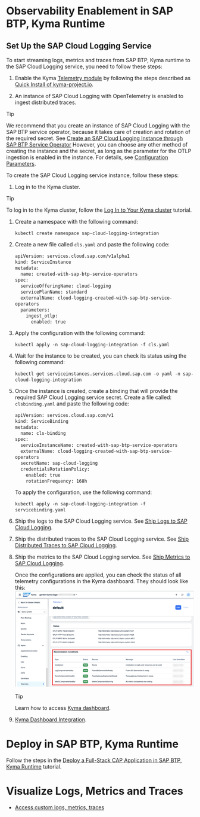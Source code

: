 # Observability Enablement in SAP BTP, Kyma Runtime

## Set Up the SAP Cloud Logging Service

To start streaming logs, metrics and traces from SAP BTP, Kyma runtime to the SAP Cloud Logging service, you need to follow these steps:

1. Enable the Kyma [Telemetry module](https://kyma-project.io/#/telemetry-manager/user/README) by following the steps described as [Quick Install of kyma-project.io](https://kyma-project.io/#/02-get-started/01-quick-install).

2. An instance of SAP Cloud Logging with OpenTelemetry is enabled to ingest distributed traces.

> [!TIP]
>We recommend that you create an instance of SAP Cloud Logging with the SAP BTP service operator, because it takes care of creation and rotation of the required secret. See [Create an SAP Cloud Logging Instance through SAP BTP Service Operator](https://help.sap.com/docs/cloud-logging/cloud-logging/create-sap-cloud-logging-instance-through-sap-btp-service-operator)
However, you can choose any other method of creating the instance and the secret, as long as the parameter for the OTLP ingestion is enabled in the instance. For details, see [Configuration Parameters](https://help.sap.com/docs/cloud-logging/cloud-logging/configuration-parameters?locale=en-US&version=Cloud).

To create the SAP Cloud Logging service instance, follow these steps:

1. Log in to the Kyma cluster.

> [!TIP]
> To log in to the Kyma cluster, follow the [Log In to Your Kyma cluster](https://developers.sap.com/tutorials/deploy-to-kyma.html#1206fdc5-e6d4-4238-8cef-638cc7739ca6) tutorial.

1. Create a namespace with the following command:
   
    ``` 
    kubectl create namespace sap-cloud-logging-integration 
    ```

2. Create a new file called `cls.yaml` and paste the following code:

    ```
    apiVersion: services.cloud.sap.com/v1alpha1
    kind: ServiceInstance
    metadata:
      name: created-with-sap-btp-service-operators
    spec:
      serviceOfferingName: cloud-logging
      servicePlanName: standard
      externalName: cloud-logging-created-with-sap-btp-service-operators
      parameters:
        ingest_otlp:
          enabled: true
    ```
3. Apply the configuration with the following command:

    ```
    kubectl apply -n sap-cloud-logging-integration -f cls.yaml 
    ```
       
4. Wait for the instance to be created, you can check its status using the following command:

    ```
    kubectl get serviceinstances.services.cloud.sap.com -o yaml -n sap-cloud-logging-integration
    ```
5. Once the instance is created, create a binding that will provide the required SAP Cloud Logging service secret. Create a file called: `clsbinding.yaml` and paste the following code: 

    ```
    apiVersion: services.cloud.sap.com/v1
    kind: ServiceBinding
    metadata:
      name: cls-binding
    spec:
      serviceInstanceName: created-with-sap-btp-service-operators
      externalName: cloud-logging-created-with-sap-btp-service-operators
      secretName: sap-cloud-logging
      credentialsRotationPolicy:
        enabled: true
        rotationFrequency: 168h

    ```
    To apply the configuration, use the following command:
    ```
    kubectl apply -n sap-cloud-logging-integration -f servicebinding.yaml
    ```
    
7. Ship the logs to the SAP Cloud Logging service. See [Ship Logs to SAP Cloud Logging](https://kyma-project.io/#/telemetry-manager/user/integration/sap-cloud-logging/README?id=ship-logs-to-sap-cloud-logging).

8. Ship the distributed traces to the SAP Cloud Logging service. See [Ship Distributed Traces to SAP Cloud Logging](https://kyma-project.io/#/telemetry-manager/user/integration/sap-cloud-logging/README?id=ship-logs-to-sap-cloud-logging).

9. Ship the metrics to the SAP Cloud Logging service. See [Ship Metrics to SAP Cloud Logging](https://kyma-project.io/#/telemetry-manager/user/integration/sap-cloud-logging/README?id=ship-metrics-to-sap-cloud-logging).

    Once the configurations are applied, you can check the status of all telemetry configurations in the Kyma dashboard. They should look like this: 
    <img src="./images/pipelines.png" />

    > [!TIP]
    > Learn how to access [Kyma dashboard](https://learning.sap.com/learning-journeys/deliver-side-by-side-extensibility-based-on-sap-btp-kyma-runtime/using-the-kyma-dashboard_d23b12a1-d17c-491d-a80b-cb78039e317e).

10.  [Kyma Dashboard Integration](https://kyma-project.io/#/telemetry-manager/user/integration/sap-cloud-logging/README?id=ship-metrics-to-sap-cloud-logging).

# Deploy in SAP BTP, Kyma Runtime

Follow the steps in the [Deploy a Full-Stack CAP Application in SAP BTP, Kyma Runtime](https://developers.sap.com/group.deploy-full-stack-cap-kyma-runtime.html) tutorial.

# Visualize Logs, Metrics and Traces
- [Access custom logs, metrics, traces](./6-test-the-flow.md)
